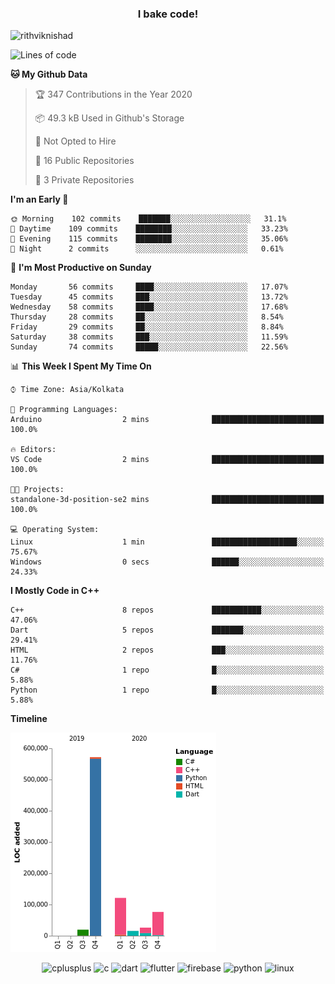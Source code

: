 <h3 align="center">I bake code!</h3>

<p align="left"> <img src="https://komarev.com/ghpvc/?username=rithviknishad" alt="rithviknishad" /> </p>

<!--START_SECTION:waka-->
![Lines of code](https://img.shields.io/badge/From%20Hello%20World%20I%27ve%20Written-23.3%20million%20lines%20of%20code-blue)

**🐱 My Github Data** 

> 🏆 347 Contributions in the Year 2020
 > 
> 📦 49.3 kB Used in Github's Storage 
 > 
> 🚫 Not Opted to Hire
 > 
> 📜 16 Public Repositories
 > 
> 🔑 3 Private Repositories 

**I'm an Early 🐤** 

```text
🌞 Morning    102 commits    ███████░░░░░░░░░░░░░░░░░░   31.1% 
🌆 Daytime    109 commits    ████████░░░░░░░░░░░░░░░░░   33.23% 
🌃 Evening    115 commits    ████████░░░░░░░░░░░░░░░░░   35.06% 
🌙 Night      2 commits      ░░░░░░░░░░░░░░░░░░░░░░░░░   0.61%

```
📅 **I'm Most Productive on Sunday** 

```text
Monday       56 commits     ████░░░░░░░░░░░░░░░░░░░░░   17.07% 
Tuesday      45 commits     ███░░░░░░░░░░░░░░░░░░░░░░   13.72% 
Wednesday    58 commits     ████░░░░░░░░░░░░░░░░░░░░░   17.68% 
Thursday     28 commits     ██░░░░░░░░░░░░░░░░░░░░░░░   8.54% 
Friday       29 commits     ██░░░░░░░░░░░░░░░░░░░░░░░   8.84% 
Saturday     38 commits     ███░░░░░░░░░░░░░░░░░░░░░░   11.59% 
Sunday       74 commits     █████░░░░░░░░░░░░░░░░░░░░   22.56%

```


📊 **This Week I Spent My Time On** 

```text
⌚︎ Time Zone: Asia/Kolkata

💬 Programming Languages: 
Arduino                  2 mins              █████████████████████████   100.0%

🔥 Editors: 
VS Code                  2 mins              █████████████████████████   100.0%

🐱‍💻 Projects: 
standalone-3d-position-se2 mins              █████████████████████████   100.0%

💻 Operating System: 
Linux                    1 min               ███████████████████░░░░░░   75.67% 
Windows                  0 secs              ██████░░░░░░░░░░░░░░░░░░░   24.33%

```

**I Mostly Code in C++** 

```text
C++                      8 repos             ███████████░░░░░░░░░░░░░░   47.06% 
Dart                     5 repos             ███████░░░░░░░░░░░░░░░░░░   29.41% 
HTML                     2 repos             ███░░░░░░░░░░░░░░░░░░░░░░   11.76% 
C#                       1 repo              █░░░░░░░░░░░░░░░░░░░░░░░░   5.88% 
Python                   1 repo              █░░░░░░░░░░░░░░░░░░░░░░░░   5.88%

```


**Timeline**

![Chart not found](https://github.com/rithviknishad/rithviknishad/blob/master/charts/bar_graph.png) 


<!--END_SECTION:waka-->

<p align="center">
  <img src="https://devicons.github.io/devicon/devicon.git/icons/cplusplus/cplusplus-original.svg" alt="cplusplus" width="30" height="30"/>
  <img src="https://devicons.github.io/devicon/devicon.git/icons/c/c-original.svg" alt="c" width="30" height="30"/>
  <img src="https://www.vectorlogo.zone/logos/dartlang/dartlang-icon.svg" alt="dart" width="30" height="30"/>
  <img src="https://www.vectorlogo.zone/logos/flutterio/flutterio-icon.svg" alt="flutter" width="30" height="30"/> 
  <img src="https://www.vectorlogo.zone/logos/firebase/firebase-icon.svg" alt="firebase" width="30" height="30"/> 
  <img src="https://devicons.github.io/devicon/devicon.git/icons/python/python-original.svg" alt="python" width="30" height="30"/> 
  <img src="https://devicons.github.io/devicon/devicon.git/icons/linux/linux-original.svg" alt="linux" width="30" height="30"/> 
</p>
